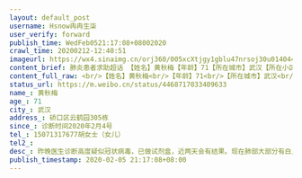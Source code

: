 ```yaml
---
layout: default_post
username: Hsnow冉冉生柒
user_verify: forward
publish_time: WedFeb0521:17:08+08002020
crawl_time: 20200212-12:40:51
imageurl: https://wx4.sinaimg.cn/orj360/005xcXtjgy1gblu47nrsoj30u014044w.jpg,https://wx2.sinaimg.cn/orj360/005xcXtjgy1gblu485pnsj30u0140afa.jpg,https://wx1.sinaimg.cn/orj360/005xcXtjgy1gblu474eiwj30u0140wjv.jpg,https://wx1.sinaimg.cn/orj360/005xcXtjgy1gblu48ksw5j30u01400xv.jpg,https://wx1.sinaimg.cn/orj360/005xcXtjgy1gblu496silj30u0140al5.jpg,https://wx2.sinaimg.cn/orj360/005xcXtjgy1gblu49plgtj30u0140tiu.jpg,https://wx2.sinaimg.cn/orj360/005xcXtjgy1gblu4ab5caj30u0140akp.jpg,https://wx3.sinaimg.cn/orj360/005xcXtjgy1gblu4avxd2j30u0140qe7.jpg
content_brief: 肺炎患者求助超话 【姓名】黄秋梅【年龄】71【所在城市】武汉【所在小区、社区】硚口区云鹤园305栋【患病时间】诊断时间2020年2月4号【联系方式】15071317677胡女士（女儿）【其他紧急联系人】【病情描述】 昨晚医生诊断高度疑似冠状病毒，已做试剂盒，近两天会有结果。现在肺部大部分有白 ...全文
content_full_raw: <br/>【姓名】黄秋梅<br/>【年龄】71<br/>【所在城市】武汉<br/>【所在小区、社区】硚口区云鹤园305栋<br/>【患病时间】诊断时间2020年2月4号<br/>【联系方式】15071317677胡女士（女儿）<br/>【其他紧急联系人】<br/>【病情描述】昨晚医生诊断高度疑似冠状病毒，已做试剂盒，近两天会有结果。现在肺部大部分有白点和斑片，呼吸困难，看病一直在吸氧，情况严重。其多年患有糖尿病、血压高、胃病等，会伴发很多并发症。打了很多市长热线、求助电话、上报人民日报、国务院疫情等APP，还是无果，最终都是需要上报等待！现在求助各位友人是否有渠道得到医院救助，本人感谢万分🙏🙏🙏
status_url: https://m.weibo.cn/status/4468717033409633
name_: 黄秋梅
age_: 71
city_: 武汉
address_: 硚口区云鹤园305栋
since_: 诊断时间2020年2月4号
tel_: 15071317677胡女士（女儿）
tel2_: 
desc_: 昨晚医生诊断高度疑似冠状病毒，已做试剂盒，近两天会有结果。现在肺部大部分有白点和斑片，呼吸困难，看病一直在吸氧，情况严重。其多年患有糖尿病、血压高、胃病等，会伴发很多并发症。打了很多市长热线、求助电话、上报人民日报、国务院疫情等APP，还是无果，最终都是需要上报等待！现在求助各位友人是否有渠道得到医院救助，本人感谢万分🙏🙏🙏
publish_timestamp: 2020-02-05 21:17:08+08:00
---
```

